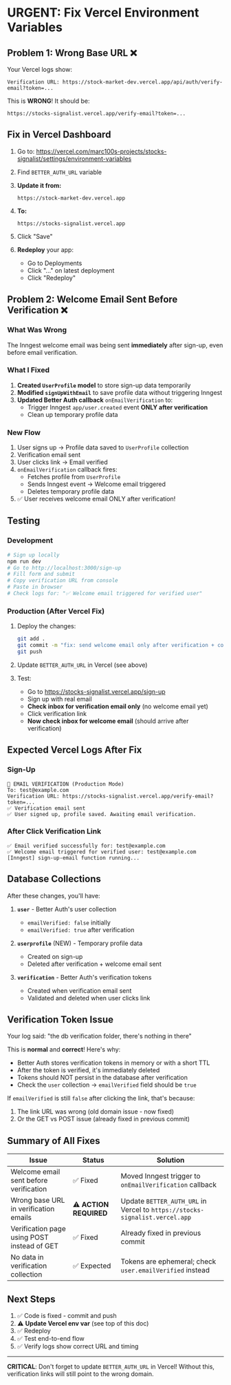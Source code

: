 # URGENT: Fix Vercel Environment Variables

## Problem 1: Wrong Base URL ❌

Your Vercel logs show:
```
Verification URL: https://stock-market-dev.vercel.app/api/auth/verify-email?token=...
```

This is **WRONG**! It should be:
```
https://stocks-signalist.vercel.app/verify-email?token=...
```

## Fix in Vercel Dashboard

1. Go to: https://vercel.com/marc100s-projects/stocks-signalist/settings/environment-variables

2. Find `BETTER_AUTH_URL` variable

3. **Update it from:**
   ```
   https://stock-market-dev.vercel.app
   ```

4. **To:**
   ```
   https://stocks-signalist.vercel.app
   ```

5. Click "Save"

6. **Redeploy** your app:
   - Go to Deployments
   - Click "..." on latest deployment
   - Click "Redeploy"

## Problem 2: Welcome Email Sent Before Verification ❌

### What Was Wrong

The Inngest welcome email was being sent **immediately** after sign-up, even before email verification.

### What I Fixed

1. **Created `UserProfile` model** to store sign-up data temporarily
2. **Modified `signUpWithEmail`** to save profile data without triggering Inngest
3. **Updated Better Auth callback** `onEmailVerification` to:
   - Trigger Inngest `app/user.created` event **ONLY after verification**
   - Clean up temporary profile data

### New Flow

1. User signs up → Profile data saved to `UserProfile` collection
2. Verification email sent
3. User clicks link → Email verified
4. `onEmailVerification` callback fires:
   - Fetches profile from `UserProfile`
   - Sends Inngest event → Welcome email triggered
   - Deletes temporary profile data
5. ✅ User receives welcome email ONLY after verification!

## Testing

### Development

```bash
# Sign up locally
npm run dev
# Go to http://localhost:3000/sign-up
# Fill form and submit
# Copy verification URL from console
# Paste in browser
# Check logs for: "✅ Welcome email triggered for verified user"
```

### Production (After Vercel Fix)

1. Deploy the changes:
   ```bash
   git add .
   git commit -m "fix: send welcome email only after verification + correct baseURL"
   git push
   ```

2. Update `BETTER_AUTH_URL` in Vercel (see above)

3. Test:
   - Go to https://stocks-signalist.vercel.app/sign-up
   - Sign up with real email
   - **Check inbox for verification email only** (no welcome email yet)
   - Click verification link
   - **Now check inbox for welcome email** (should arrive after verification)

## Expected Vercel Logs After Fix

### Sign-Up
```
📧 EMAIL VERIFICATION (Production Mode)
To: test@example.com
Verification URL: https://stocks-signalist.vercel.app/verify-email?token=...
✅ Verification email sent
✅ User signed up, profile saved. Awaiting email verification.
```

### After Click Verification Link
```
✅ Email verified successfully for: test@example.com
✅ Welcome email triggered for verified user: test@example.com
[Inngest] sign-up-email function running...
```

## Database Collections

After these changes, you'll have:

1. **`user`** - Better Auth's user collection
   - `emailVerified: false` initially
   - `emailVerified: true` after verification

2. **`userprofile`** (NEW) - Temporary profile data
   - Created on sign-up
   - Deleted after verification + welcome email sent

3. **`verification`** - Better Auth's verification tokens
   - Created when verification email sent
   - Validated and deleted when user clicks link

## Verification Token Issue

Your log said: "the db verification folder, there's nothing in there"

This is **normal** and **correct**! Here's why:

- Better Auth stores verification tokens in memory or with a short TTL
- After the token is verified, it's immediately deleted
- Tokens should NOT persist in the database after verification
- Check the `user` collection → `emailVerified` field should be `true`

If `emailVerified` is still `false` after clicking the link, that's because:
1. The link URL was wrong (old domain issue - now fixed)
2. Or the GET vs POST issue (already fixed in previous commit)

## Summary of All Fixes

| Issue | Status | Solution |
|-------|--------|----------|
| Welcome email sent before verification | ✅ Fixed | Moved Inngest trigger to `onEmailVerification` callback |
| Wrong base URL in verification emails | ⚠️  **ACTION REQUIRED** | Update `BETTER_AUTH_URL` in Vercel to `https://stocks-signalist.vercel.app` |
| Verification page using POST instead of GET | ✅ Fixed | Already fixed in previous commit |
| No data in verification collection | ✅ Expected | Tokens are ephemeral; check `user.emailVerified` instead |

## Next Steps

1. ✅ Code is fixed - commit and push
2. ⚠️  **Update Vercel env var** (see top of this doc)
3. ✅ Redeploy
4. ✅ Test end-to-end flow
5. ✅ Verify logs show correct URL and timing

---

**CRITICAL**: Don't forget to update `BETTER_AUTH_URL` in Vercel! Without this, verification links will still point to the wrong domain.
